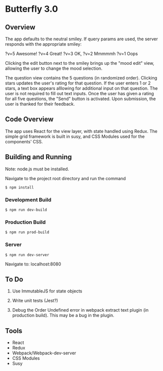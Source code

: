 # Butterfly 3.0


## Overview

The app defaults to the neutral smiley. If query params are used, the server responds with the appropriate smiley:

?v=5 Awesome! ?v=4 Great! ?v=3 OK, ?v=2 Mmmmmh ?v=1 Oops

Clicking the edit button next to the smiley brings up the "mood edit" view, allowing the user to change the mood selection.

The question view contains the 5 questions (in randomized order). Clicking stars updates the user's rating for that question. If the user enters 1 or 2 stars, a text box appears alllowing for additional input on that question. The user is not required to fill out text inputs. Once the user has given a rating for all five questions, the "Send" button is activated. Upon submission, the user is thanked for their feedback.


## Code Overview

The app uses React for the view layer, with state handled using Redux. The simple grid framework is built in susy, and CSS Modules used for the components' CSS.

## Building and Running

Note: node.js must be installed.

Navigate to the project root directory and run the command

    $ npm install

### Development Build

    $ npm run dev-build

### Production Build

    $ npm run prod-build

### Server

    $ npm run dev-server

Navigate to: localhost:8080


## To Do

1. Use ImmutableJS for state objects

2. Write unit tests (Jest?)

3. Debug the Order Undefined error in webpack extract text plugin (in production build). This may be a bug in the plugin.

## Tools

- React
- Redux
- Webpack/Webpack-dev-server
- CSS Modules
- Susy





